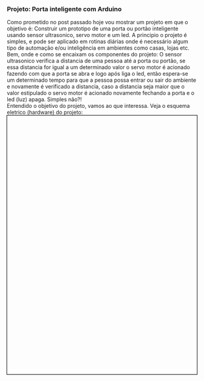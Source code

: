 <h3>Projeto: Porta inteligente com Arduino</h3>
<p><span style="background-color: #ffffff;">Como prometido no post passado hoje vou mostrar um projeto em que o objetivo &eacute;: Construir um prototipo de uma porta ou port&atilde;o inteligente usando sensor ultrasonico, servo motor e um led. A principio o projeto &eacute; simples, e pode ser aplicado em rotinas di&aacute;rias onde &eacute; necess&aacute;rio algum tipo de automa&ccedil;&atilde;o e/ou intelig&ecirc;ncia em ambientes como casas, lojas etc.<br />Bem, onde e como se encaixam os componentes do projeto: O sensor ultrasonico verifica a distancia de uma pessoa at&eacute; a porta ou port&atilde;o, se essa distancia for igual a um determinado valor o servo motor &eacute; acionado fazendo com que a porta se abra e logo ap&oacute;s liga o led, ent&atilde;o espera-se um determinado tempo para que a pessoa possa entrar ou sair do ambiente e novamente &eacute; verificado a distancia, caso a distancia seja maior que o valor estipulado o servo motor &eacute; acionado novamente fechando a porta e o led (luz) apaga. Simples n&atilde;o?!<br />Entendido o objetivo do projeto, vamos ao que interessa. Veja o esquema eletrico (hardware) do projeto:<img style="color: #000000; font-family: Verdana,Arial,Helvetica,sans-serif; font-size: 16.4px; font-style: normal; font-variant: normal; font-weight: bold; letter-spacing: normal; orphans: 2; outline-color: black; outline-style: solid; outline-width: 1px; text-align: left; text-decoration: none; text-indent: 0px; text-transform: none; -webkit-text-stroke-width: 0px; white-space: normal; word-spacing: 0px;" alt="" width="684" height="684" /></span></p>
